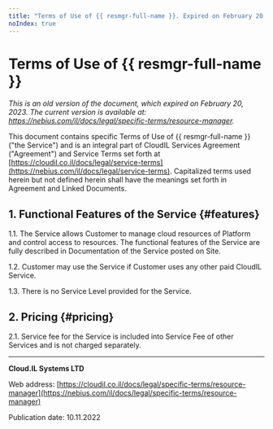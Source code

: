 ```yaml
---
title: "Terms of Use of {{ resmgr-full-name }}. Expired on February 20, 2023"
noIndex: true
---
```


# Terms of Use of {{ resmgr-full-name }}

*This is an old version of the document, which expired on February 20, 2023. The current version is available at: <https://nebius.com/il/docs/legal/specific-terms/resource-manager>.*

This document contains specific Terms of Use of {{ resmgr-full-name }} ("the Service") and is an integral part of CloudIL Services Agreement ("Agreement") and Service Terms set forth at [https://cloudil.co.il/docs/legal/service-terms](https://nebius.com/il/docs/legal/service-terms). Capitalized terms used herein but not defined herein shall have the meanings set forth in Agreement and Linked Documents.

## 1. Functional Features of the Service {#features}

1.1. The Service allows Customer to manage cloud resources of Platform and control access to resources. The functional features of the Service are fully described in Documentation of the Service posted on Site.

1.2. Customer may use the Service if Customer uses any other paid CloudIL Service.

1.3. There is no Service Level provided for the Service.

## 2. Pricing {#pricing}

2.1. Service fee for the Service is included into Service Fee of other Services and is not charged separately.

________________________________________

**Cloud.IL Systems LTD**

Web address: [https://cloudil.co.il/docs/legal/specific-terms/resource-manager](https://nebius.com/il/docs/legal/specific-terms/resource-manager)

Publication date: 10.11.2022
